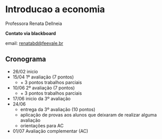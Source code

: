 # Introducao a economia

Professora Renata Dellneia

**Contato via blackboard**

email: renatabd@feevale.br

## Cronograma

- 26/02 inicio
- 15/04 1º avaliação (7 pontos)
  - \+ 3 pontos trabalhos parciais
- 10/06 2º avaliação (7 pontos)
  - \+ 3 pontos trabalhos parciais
- 17/06 inicio da 3º avaliação
- 24/06 
  - entrega da 3º avaliação (10 pontos)
  - aplicação de provas aos alunos que deixaram de realizar alguma avaliação
  - orientações para AC
- 01/07 Avaliação complementar (AC)